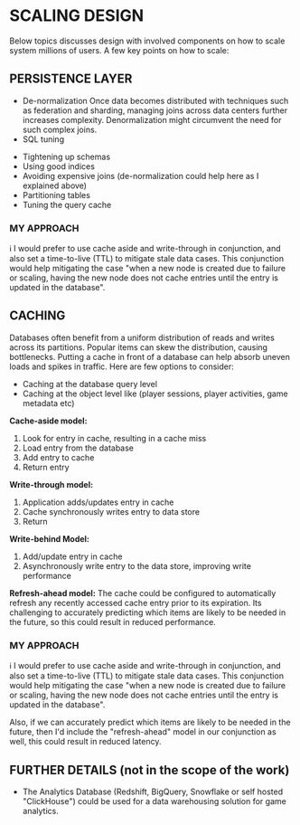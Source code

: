 
# SCALING DESIGN
Below topics discusses design with involved components on how to scale system millions of users.
A few key points on how to scale:

## PERSISTENCE LAYER
- De-normalization
  Once data becomes distributed with techniques such as federation and sharding, managing joins across data centers further increases complexity. Denormalization might circumvent the need for such complex joins.
- SQL tuning
 * Tightening up schemas
 * Using good indices
 * Avoiding expensive joins (de-normalization could help here as I explained above)
 * Partitioning tables
 * Tuning the query cache

### MY APPROACH
ℹ️  I would prefer to use cache aside and write-through in conjunction, and also set a time-to-live (TTL) to mitigate stale data cases. This conjunction would help mitigating the case  "when a new node is created due to failure or scaling, having the new node does not cache entries until the entry is updated in the database".


## CACHING 
Databases often benefit from a uniform distribution of reads and writes across its partitions. Popular items can skew the distribution, causing bottlenecks. Putting a cache in front of a database can help absorb uneven loads and spikes in traffic. Here are few options to consider:
   * Caching at the database query level
   * Caching at the object level like (player sessions, player activities, game metadata etc)

__Cache-aside model:__ 
1) Look for entry in cache, resulting in a cache miss
2) Load entry from the database
3) Add entry to cache
4) Return entry

__Write-through model:__ 
1) Application adds/updates entry in cache
2) Cache synchronously writes entry to data store
3) Return

__Write-behind Model:__
1) Add/update entry in cache
2) Asynchronously write entry to the data store, improving write performance

__Refresh-ahead model:__
The cache could be configured to automatically refresh any recently accessed cache entry prior to its expiration. Its challenging to accurately predicting which items are likely to be needed in the future, so this could result in reduced performance. 

### MY APPROACH
ℹ️  I would prefer to use cache aside and write-through in conjunction, and also set a time-to-live (TTL) to mitigate stale data cases. This conjunction would help mitigating the case  "when a new node is created due to failure or scaling, having the new node does not cache entries until the entry is updated in the database".

Also, if we can accurately predict which items are likely to be needed in the future, then I'd include the "refresh-ahead" model in our conjunction as well, this could result in reduced latency.

## FURTHER DETAILS (not in the scope of the work)
- The Analytics Database (Redshift, BigQuery, Snowflake  or self hosted "ClickHouse") could be used for a data warehousing solution for game analytics.
